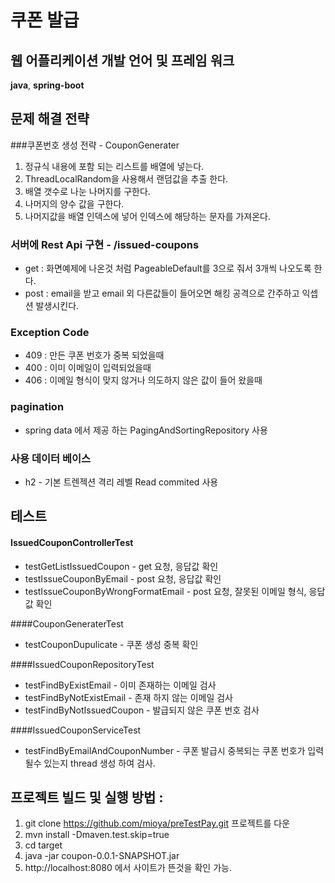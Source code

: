 # 쿠폰 발급

## 웹 어플리케이션 개발 언어 및 프레임 워크
**java**, **spring-boot**

## 문제 해결 전략
###쿠폰번호 생성 전략  - CouponGenerater
1. 정규식 내용에 포함 되는 리스트를 배열에 넣는다. 
2. ThreadLocalRandom을 사용해서 랜덤값을 추출 한다.
3. 배열 갯수로 나눈 나머지를 구한다. 
4. 나머지의 양수 값을 구한다.
5. 나머지값을 배열 인덱스에 넣어 인덱스에 해당하는 문자를 가져온다.

### 서버에 Rest Api 구현 - /issued-coupons
 + get : 화면예제에 나온것 처럼 PageableDefault를 3으로 줘서 3개씩 나오도록 한다.
 + post : email을 받고 email 외 다른값들이 들어오면 해킹 공격으로 간주하고 익셉션 발생시킨다.

### Exception Code
 + 409 : 만든 쿠폰 번호가 중복 되었을때
 + 400 : 이미 이메일이 입력되었을때
 + 406 : 이메일 형식이 맞지 않거나 의도하지 않은 값이 들어 왔을때

### pagination
 + spring data 에서 제공 하는 PagingAndSortingRepository 사용

### 사용 데이터 베이스
 + h2 - 기본 트렌젝션 격리 레벨 Read commited 사용

## 테스트  
#### IssuedCouponControllerTest
- testGetListIssuedCoupon - get 요청, 응답값 확인
- testIssueCouponByEmail - post 요청, 응답값 확인
- testIssueCouponByWrongFormatEmail - post 요청, 잘못된 이메일 형식, 응답값 확인

####CouponGeneraterTest
- testCouponDupulicate - 쿠폰 생성 중복 확인 

####IssuedCouponRepositoryTest
- testFindByExistEmail - 이미 존재하는 이메일 검사 
- testFindByNotExistEmail - 존재 하지 않는 이메일 검사 
- testFindByNotIssuedCoupon - 발급되지 않은 쿠폰 번호 검사 

####IssuedCouponServiceTest
- testFindByEmailAndCouponNumber - 쿠폰 발급시 중복되는 쿠폰 번호가 입력될수 있는지 thread 생성 하여 검사. 


## 프로젝트 빌드 및 실행 방법 : 

1. git clone https://github.com/mioya/preTestPay.git 프로젝트를 다운 
2. mvn install -Dmaven.test.skip=true
3. cd target
4. java -jar coupon-0.0.1-SNAPSHOT.jar
5. http://localhost:8080 에서 사이트가 뜬것을 확인 가능. 